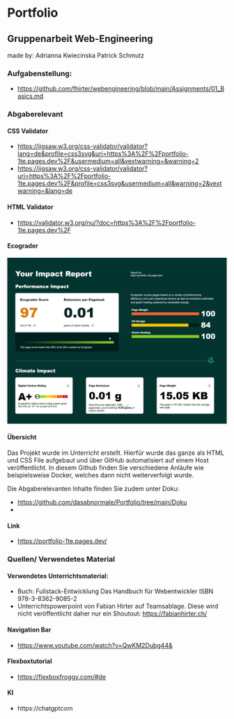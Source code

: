 # Portfolio
## Gruppenarbeit Web-Engineering
made by:
Adrianna Kwiecinska
Patrick Schmutz
### Aufgabenstellung:
- https://github.com/fhirter/webengineering/blob/main/Assignments/01_Basics.md

### Abgaberelevant
#### CSS Validator
- https://jigsaw.w3.org/css-validator/validator?lang=de&profile=css3svg&uri=https%3A%2F%2Fportfolio-1te.pages.dev%2F&usermedium=all&vextwarning=&warning=2
- https://jigsaw.w3.org/css-validator/validator?uri=https%3A%2F%2Fportfolio-1te.pages.dev%2F&profile=css3svg&usermedium=all&warning=2&vextwarning=&lang=de

#### HTML Validator
- https://validator.w3.org/nu/?doc=https%3A%2F%2Fportfolio-1te.pages.dev%2F

#### Ecograder
![Screenshot Ecograder](Doku/ecograder.png "Ecograder Screenshot")

#### Übersicht
Das Projekt wurde im Unterricht erstellt.
Hierfür wurde das ganze als HTML und CSS File aufgebaut und über GitHub automatisiert auf einem Host veröffentlicht.
In diesem Github finden Sie verschiedene Anläufe wie beispielsweise Docker, welches dann nicht weiterverfolgt wurde.

Die Abgaberelevanten Inhalte finden Sie zudem unter Doku:
- https://github.com/dasabnormale/Portfolio/tree/main/Doku
- 

#### Link
- https://portfolio-1te.pages.dev/


### Quellen/ Verwendetes Material
#### Verwendetes Unterrichtsmaterial:
- Buch: Fullstack-Entwicklung
Das Handbuch für Webentwickler
ISBN 978-3-8362-9085-2
- Unterrichtspowerpoint von Fabian Hirter auf Teamsablage. Diese wird nicht veröffentlicht daher nur ein Shoutout:
  https://fabianhirter.ch/

#### Navigation Bar
- https://www.youtube.com/watch?v=QwKM2Dubg44&

#### Flexboxtutorial
- https://flexboxfroggy.com/#de

#### KI
- https://chatgptcom
